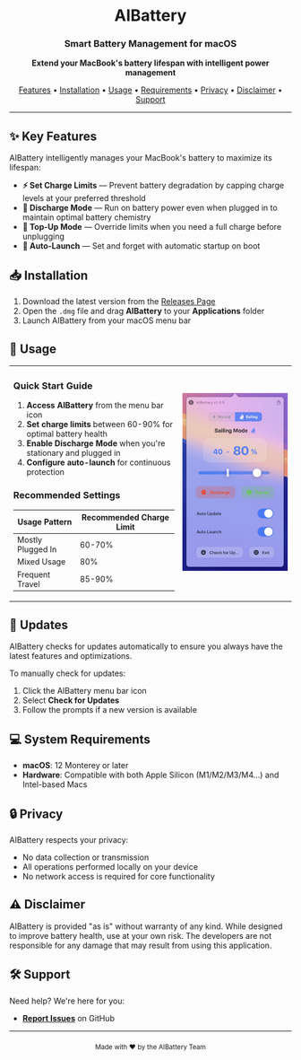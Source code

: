 <h1 align="center">AIBattery</h1>
<h3 align="center">Smart Battery Management for macOS</h3>

<p align="center">
  <strong>Extend your MacBook's battery lifespan with intelligent power management</strong>
</p>

<p align="center">
  <a href="#-key-features">Features</a> •
  <a href="#-installation">Installation</a> •
  <a href="#-usage">Usage</a> •
  <a href="#-system-requirements">Requirements</a> •
  <a href="#-privacy">Privacy</a> •
    <a href="#%EF%B8%8F-disclaimer">Disclaimer</a> •
  <a href="#%EF%B8%8F-support">Support</a>
</p>

---

## ✨ Key Features

AIBattery intelligently manages your MacBook's battery to maximize its lifespan:

- **⚡ Set Charge Limits** — Prevent battery degradation by capping charge levels at your preferred threshold
- **🔋 Discharge Mode** — Run on battery power even when plugged in to maintain optimal battery chemistry
- **🔌 Top-Up Mode** — Override limits when you need a full charge before unplugging
- **🔄 Auto-Launch** — Set and forget with automatic startup on boot

## 📥 Installation

1. Download the latest version from the [Releases Page](https://github.com/whuan132/AIBattery/releases)
2. Open the `.dmg` file and drag **AIBattery** to your **Applications** folder
3. Launch AIBattery from your macOS menu bar

## 🚀 Usage

<table>
<tr>
<td width="60%">

### Quick Start Guide
1. **Access AIBattery** from the menu bar icon
2. **Set charge limits** between 60-90% for optimal battery health
3. **Enable Discharge Mode** when you're stationary and plugged in
4. **Configure auto-launch** for continuous protection

### Recommended Settings
| Usage Pattern | Recommended Charge Limit|
|---------------|--------------------------|
| Mostly Plugged In | 60-70% |
| Mixed Usage | 80% |
| Frequent Travel | 85-90% |

</td>
<td width="40%">
<picture>
  <source media="(prefers-color-scheme: dark)" srcset="screenshots/dark.jpg">
  <source media="(prefers-color-scheme: light)" srcset="screenshots/light.jpg">
  <img alt="AIBattery interface screenshot" src="screenshots/light.jpg">
</picture>
</td>
</tr>
</table>



## 🔄 Updates

AIBattery checks for updates automatically to ensure you always have the latest features and optimizations.

To manually check for updates:
1. Click the AIBattery menu bar icon
2. Select **Check for Updates**
3. Follow the prompts if a new version is available

## 💻 System Requirements

- **macOS**: 12 Monterey or later
- **Hardware**: Compatible with both Apple Silicon (M1/M2/M3/M4...) and Intel-based Macs

## 🔒 Privacy

AIBattery respects your privacy:

- No data collection or transmission
- All operations performed locally on your device
- No network access is required for core functionality

## ⚠️ Disclaimer

AIBattery is provided "as is" without warranty of any kind. While designed to improve battery health, use at your own risk. The developers are not responsible for any damage that may result from using this application.

## 🛠️ Support

Need help? We're here for you:

- **[Report Issues](https://github.com/whuan132/AIBattery/issues)** on GitHub

---

<p align="center">
  <sub>Made with ❤️ by the AIBattery Team</sub>
</p>
